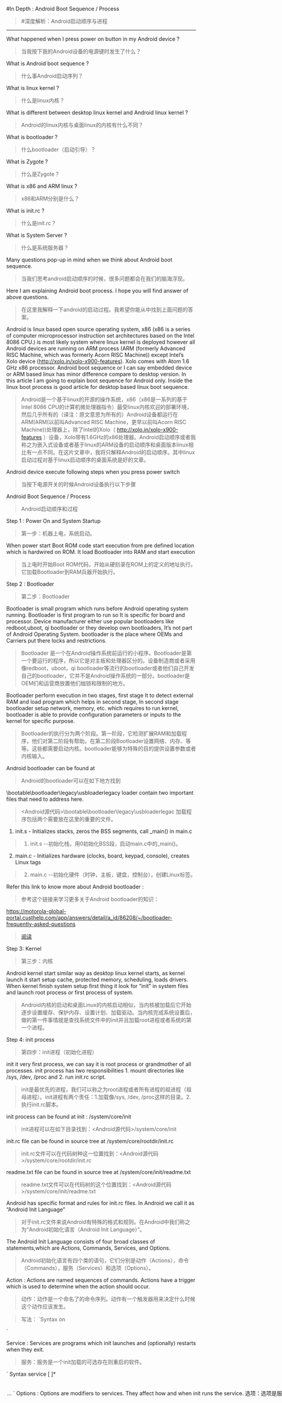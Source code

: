 ﻿#In Depth : Android Boot Sequence / Process
>#深度解析：Android启动顺序与进程

------------------------------------------


What happened when I press power on button in my Android device ?
>当我按下我的Android设备的电源键时发生了什么？

What is Android boot sequence ?
>什么事Android启动序列？

What is linux kernel ?
>什么是linux内核？

What is different between desktop linux kernel and Android linux kernel ?
>Android的linux内核与桌面linux的内核有什么不同？

What is bootloader ?
>什么bootloader（启动引导）？

What is Zygote ?
>什么是Zygote？

What is x86 and ARM linux ?
>x86和ARM分别是什么？

What is init.rc ?
>什么是init.rc？

What is System Server ?
>什么是系统服务器？


 Many questions pop-up in mind when we think about Android boot sequence.
>当我们思考android启动顺序的时候，很多问题都会在我们的脑海浮现。

Here I am explaining Android boot process. I hope you will find answer of above questions.
>在这里我解释一下android的启动过程。我希望你能从中找到上面问题的答案。



Android is linux based open source operating system, x86 (x86 is a series of computer microprocessor instruction set architectures based on the Intel 8086 CPU.) is most likely system where linux kernel is deployed however all Android devices are running on ARM process (ARM (formerly Advanced RISC Machine, which was formerly Acorn RISC Machine)) except Intel’s Xolo device (http://xolo.in/xolo-x900-features). Xolo comes with Atom 1.6 GHz x86 processor. Android boot sequence or I can say embedded device or ARM based linux has minor difference compare to desktop version.  In this article I am going to explain boot sequence for Android only. Inside the linux boot process is good article for desktop based linux boot sequence.
>Android是一个基于linux的开源的操作系统，x86（x86是一系列的基于Intel 8086 CPU的计算机微处理器指令）最受linux内核欢迎的部署环境，然后几乎所有的（译注：原文意思为所有的）Android设备都运行在ARM(ARM(以前叫Advanced RISC Machine，更早以前叫Acorn RISC Machine))处理器上，除了Intel的Xolo（ http://xolo.in/xolo-x900-features ）设备，Xolo带有1.6GHz的x86处理器。Android启动顺序或者我称之为嵌入式设备或者基于linux的ARM设备的启动顺序和桌面版本linux相比有一点不同。在这片文章中，我将只解释Android的启动顺序。其中linux启动过程对基于linux启动顺序的桌面系统是好的文章。

Android device execute following steps when you press power switch
>当按下电源开关的时候Android设备执行以下步骤

Android Boot Sequence / Process
>Android启动顺序和过程

Step 1 : Power On and System Startup 
>第一步：机器上电，系统启动。

When power start Boot ROM code start execution from pre defined location which is hardwired on ROM. It load Bootloader into RAM and start execution
>当上电时开始Boot ROM代码，开始从硬刻录在ROM上的定义的地址执行。它加载Bootloader到RAM兵器开始执行。

Step 2 : Bootloader
>第二步：Bootloader

Bootloader is small program which runs before Android operating system running. Bootloader is first program to run so It is specific for board and processor. Device manufacturer either use popular bootloaders like redboot,uboot, qi bootloader or they develop own bootloaders, It’s not part of Android Operating System. bootloader is the place where OEMs and Carriers put there locks and restrictions. 
>Bootloader 是一个在Android操作系统前运行的小程序。Bootloader是第一个要运行的程序，所以它是对主板和处理器区分的。设备制造商或者采用像redboot，uboot，qi bootloader等流行的bootloader或者他们自己开发自己的bootloader，它并不是Android操作系统的一部分。bootloader是OEM们和运营商放置他们枷锁和限制的地方。

Bootloader perform execution in two stages, first stage It to detect external RAM and load program which helps in second stage, In second stage bootloader setup network, memory, etc. which requires to run kernel, bootloader is able to provide configuration parameters or inputs to the kernel for specific purpose.  
>Bootloader的执行分为两个阶段。第一阶段，它检测扩展RAM和加载程序，他们对第二阶段有帮助。在第二阶段Bootloader设置网络、内存、等等。这些都需要启动内核。bootloader能够为特殊的目的提供设置参数或者内核输入。

Android bootloader can be found at 
>Android的bootloader可以在如下地方找到

<Android Source>\bootable\bootloader\legacy\usbloaderlegacy loader contain two important files that need to address here.
><Android源代码>\bootable\bootloader\legacy\usbloaderlegac 加载程序包括两个需要放在这里的重要的文件。

1. init.s - Initializes stacks, zeros the BSS segments, call _main() in main.c
>1. init.s --初始化栈，用0初始化BSS段，启动main.c中的_main()。

2. main.c - Initializes hardware (clocks, board, keypad, console), creates Linux tags
>2. main.c --初始化硬件（时钟，主板，键盘，控制台），创建Linux标签。

Refer this link to know more about Android bootloader :
>参考这个链接来学习更多关于Android bootloader的知识：

https://motorola-global-portal.custhelp.com/app/answers/detail/a_id/86208/~/bootloader-frequently-asked-questions

>[阅读](https://motorola-global-portal.custhelp.com/app/answers/detail/a_id/86208/~/bootloader-frequently-asked-questions)

Step 3: Kernel
>第三步：内核

Android kernel start similar way as desktop linux kernel starts, as kernel launch it start setup cache, protected memory, scheduling, loads drivers. When kernel finish system setup first thing it look for “init” in system files and launch root process or first process of system.  
>Android内核的启动和桌面Linux的内核启动相似，当内核被加载后它开始逐步设置缓存、保护内存、设置计划、加载驱动。当内核完成系统设置后，做的第一件事情就是查找系统文件中的init并且加载root进程或者系统的第一个进程。

Step 4: init process
>第四步：init进程（初始化进程）

init it very first process, we can say it is root process or grandmother of all processes. init process has two responsibilities 1. mount directories like /sys, /dev, /proc and 2. run init.rc script.
>init是最优先的进程，我们可以称之为root进程或者所有进程的祖进程（祖母进程）。init进程有两个责任：1.加载像/sys, /dev, /proc这样的目录。2.执行init.rc脚本。

 init process can be found at init : <android source>/system/core/init
 >init进程可以在如下目录找到：<Android源代码>/system/core/init

init.rc file can be found in source tree at <android source>/system/core/rootdir/init.rc
>init.rc文件可以在代码树种这一位置找到：<Android源代码>/system/core/rootdir/init.rc

readme.txt file can be found in source tree at <andorid source>/system/core/init/readme.txt
>readme.txt文件可以在代码树的这个位置找到：<Android源代码>/system/core/init/readme.txt

Android has specific format and rules for init.rc files. In Android we call it as “Android Init Language” 
>对于init.rc文件来说Android有特殊的格式和规则。在Android中我们称之为“Android初始化语言（Android Init Language）”。

The Android Init Language consists of four broad classes of statements,which are Actions, Commands, Services, and Options.
>Android初始化语言有四个类的语句，它们分别是动作（Actions），命令（Commands），服务（Services）和选项（Options）。

Action : Actions are named sequences of commands.  Actions have a trigger which is used to determine when the action should occur.
>动作：动作是一个命名了的命令序列。动作有一个触发器用来决定什么时候这个动作应该发生。

>写法：
`Syntax 
on <trigger>
   <command>
   <command>
   <command>
   `

Service :  Services are programs which init launches and (optionally) restarts when they exit. 
>服务：服务是一个init加载的可选存在则重启的软件。` Syntax
service <name> <pathname> [ <argument> ]*
   <option>
   <option>
   ...
`

Options : Options are modifiers to services.  They affect how and when init runs the service.
>选项：选项是服务的修饰符。它们影响init怎样和在什么时候启动对应的服务。

Let’s take a look of default init.rc file. Here I have listed only major events and services.
>让我们看一下缺省的init.rc文件。这里我只列出主要的事件和服务。

Action / Service	Description
on early-init	Set init and its forked children's oom_adj.
Set the security context for the init process.
on init	setup the global environment
Create cgroup mount point for cpu accounting
and many
on fs	mount mtd partitions
on post-fs	change permissions of system directories
on post-fs-data	change permission of /data folders and sub folders
on boot	basic network init ,Memory Management ,etc
service servicemanager	start system manager to manage all native services like location, audio, shared preference etc..
service zygote	start zygote as app_process

At this stage you can see “Android” logo on device screen.

Step 5: Zygote and Dalvik

In a Java, We know that separate Virtual Machine(VMs) instance will popup in memory for separate per app, In case of Android app should launch as quick as possible, If Android os launch different instance of Dalvik VM for every app then it consume lots of memory and time. so, to overcome this problem Android OS as system named “Zygote”. Zygote enable shared code across Dalvik VM, lower memory footprint and minimal startup time. Zygote is a VM process that starts at system boot time as we know in previous step. Zygote preloads and initialize core library classes.  Normally there core classes are read-only and part of Android SDK or Core frameworks. In Java VM each instance has it’s own copy of core library class files and heap objects. 

Zygote loading process

1. Load ZygoteInit class, 
Source Code :<Android Source> /frameworks/base/core/java/com/android/internal/os/ZygoteInit.java
2. registerZygoteSocket() -  Registers a server socket for zygote command connections
3. preloadClasses() - “preloaded-classes” is simple text file contains list of classes that need to be preloaded, you cna find “preloaded-classes” file at <Android Source>/frameworks/base
4. preloadResources() - preloadReaources means native themes and layouts, everything that include android.R file will be load using this method.

At this time you can see bootanimation

Step 6: System  Service or Services

After complete above steps, runtime request Zygote to launch system servers. System Servers are written in native and java both, System servers we can consider as process, The same system server is available as System Services in Android SDK. System server contain all system services. 

Zygote fork new process to launch system services. You can find source code in ZygoteInit class and “startSystemServer” method.

Core Services:
1.     Starting Power Manager
2.     Creating Activity Manager
3.     Starting Telephony Registry
4.     Starting Package Manager
5.     Set Activity Manager Service as System Process
6.     Starting Context Manager
7.     Starting System Context Providers
8.     Starting Battery Service
9.     Starting Alarm Manager
10.   Starting Sensor Service
11.   Starting Window Manager
12.   Starting Bluetooth Service
13.   Starting Mount Service

Other services
1.    Starting Status Bar Service
2.     Starting Hardware Service
3.     Starting NetStat Service
4.     Starting Connectivity Service
5.     Starting Notification Manager
6.     Starting DeviceStorageMonitor Service
7.     Starting Location Manager
8.     Starting Search Service
9.     Starting Clipboard Service
10.   Starting Checkin Service
11.   Starting Wallpaper Service
12.   Starting Audio Service
13.   Starting HeadsetObserver
14.   Starting AdbSettingsObserver
 
Step 7 : Boot Completed

Once System Services up and running in memory, Android has completed booting process, At this time “ACTION_BOOT_COMPLETED” standard broadcast action will fire.

